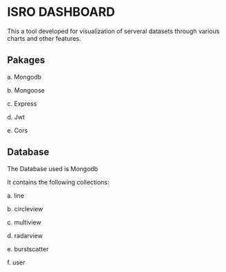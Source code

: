 
# ISRO DASHBOARD

This a tool developed for visualization of serveral datasets through various charts and other features.



## Pakages

a. Mongodb

b. Mongoose

c. Express

d. Jwt

e. Cors




## Database

The Database used is Mongodb

It contains the following collections:

a. line

b. circleview 

c. multiview 

d. radarview 

e. burstscatter 

f. user

